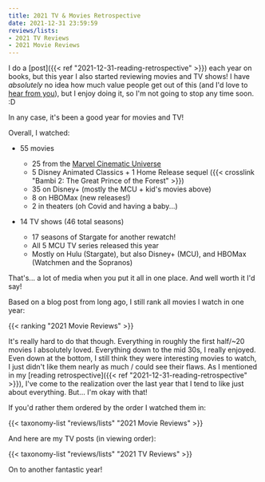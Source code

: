 ```yaml
---
title: 2021 TV & Movies Retrospective
date: 2021-12-31 23:59:59
reviews/lists:
- 2021 TV Reviews
- 2021 Movie Reviews
---
```

I do a [post]({{< ref "2021-12-31-reading-retrospective" >}}) each year on books, but this year I also started reviewing movies and TV shows! I have *absolutely* no idea how much value people get out of this (and I'd love to [hear from you](mailto:blog@jverkamp.com)), but I enjoy doing it, so I'm not going to stop any time soon. :D

In any case, it's been a good year for movies and TV!

Overall, I watched:

* 55 movies
    * 25 from the [Marvel Cinematic Universe](/reviews/series/marvel-cinematic-universe/)
    * 5 Disney Animated Classics + 1 Home Release sequel ({{< crosslink "Bambi 2: The Great Prince of the Forest" >}})
    * 35 on Disney+ (mostly the MCU + kid's movies above)
    * 8 on HBOMax (new releases!)
    * 2 in theaters (oh Covid and having a baby...)

* 14 TV shows (46 total seasons)
    * 17 seasons of Stargate for another rewatch!
    * All 5 MCU TV series released this year
    * Mostly on Hulu (Stargate), but also Disney+ (MCU), and HBOMax (Watchmen and the Sopranos)

That's... a lot of media when you put it all in one place. And well worth it I'd say!

Based on a blog post from long ago, I still rank all movies I watch in one year:

{{< ranking "2021 Movie Reviews" >}}

It's really hard to do that though. Everything in roughly the first half/~20 movies I absolutely loved. Everything down to the mid 30s, I really enjoyed. Even down at the bottom, I still think they were interesting movies to watch, I just didn't like them nearly as much / could see their flaws. As I mentioned in my [reading retrospective]({{< ref "2021-12-31-reading-retrospective" >}}), I've come to the realization over the last year that I tend to like just about everything. But... I'm okay with that!

If you'd rather them ordered by the order I watched them in:

{{< taxonomy-list "reviews/lists" "2021 Movie Reviews" >}}

And here are my TV posts (in viewing order):

{{< taxonomy-list "reviews/lists" "2021 TV Reviews" >}}

On to another fantastic year!